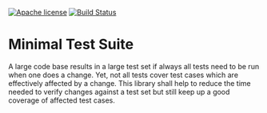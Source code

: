 [![Apache license](https://img.shields.io/badge/license-Apache%202.0-brightgreen.svg)](http://opensource.org/licenses/Apache2.0)
[![Build Status](https://travis-ci.org/robstoll/minimal-test-suite.svg?branch=master)](https://travis-ci.org/robstoll/minimal-test-suite)

# Minimal Test Suite
A large code base results in a large test set if always all tests need to be run when one does a change.
Yet, not all tests cover test cases which are effectively affected by a change. 
This library shall help to reduce the time needed to verify changes against a test set but still keep up a good coverage of affected test cases.